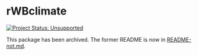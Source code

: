 # rWBclimate

[![Project Status: Unsupported](https://www.repostatus.org/badges/latest/unsupported.svg)](https://www.repostatus.org/#unsupported)

This package has been archived. The former README is now in [README-not.md](README-not.md).
